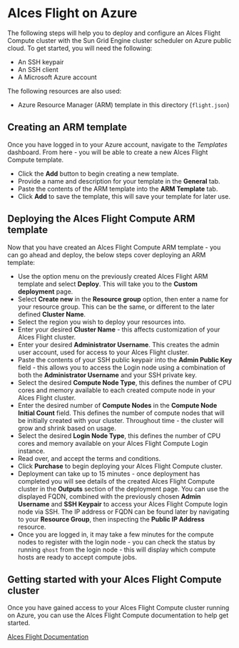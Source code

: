 Alces Flight on Azure
=====================

The following steps will help you to deploy and configure an Alces Flight Compute cluster with the Sun Grid Engine cluster scheduler on Azure public cloud. To get started, you will need the following:

* An SSH keypair
* An SSH client
* A Microsoft Azure account

The following resources are also used:

* Azure Resource Manager (ARM) template in this directory (`flight.json`)

Creating an ARM template
------------------------

Once you have logged in to your Azure account, navigate to the *Templates* dashboard. From here - you will be able to create a new Alces Flight Compute template. 

* Click the **Add** button to begin creating a new template.
* Provide a name and description for your template in the **General** tab.
* Paste the contents of the ARM template into the **ARM Template** tab.
* Click **Add** to save the template, this will save your template for later use.

Deploying the Alces Flight Compute ARM template
-----------------------------------------------

Now that you have created an Alces Flight Compute ARM template - you can go ahead and deploy, the below steps cover deploying an ARM template:

* Use the option menu on the previously created Alces Flight ARM template and select **Deploy**. This will take you to the **Custom deployment** page.
* Select **Create new** in the **Resource group** option, then enter a name for your resource group. This can be the same, or different to the later defined **Cluster Name**.
* Select the region you wish to deploy your resources into.
* Enter your desired **Cluster Name** - this affects customization of your Alces Flight cluster.
* Enter your desired **Administrator Username**. This creates the admin user account, used for access to your Alces Flight cluster.
* Paste the contents of your SSH public keypair into the **Admin Public Key** field - this allows you to access the Login node using a combination of both the **Administrator Username** and your SSH private key.
* Select the desired **Compute Node Type**, this defines the number of CPU cores and memory available to each created compute node in your Alces Flight cluster.
* Enter the desired number of **Compute Nodes** in the **Compute Node Initial Count** field. This defines the number of compute nodes that will be initially created with your cluster. Throughout time - the cluster will grow and shrink based on usage.
* Select the desired **Login Node Type**, this defines the number of CPU cores and memory available on your Alces Flight Compute Login instance.
* Read over, and accept the terms and conditions.
* Click **Purchase** to begin deploying your Alces Flight Compute cluster.
* Deployment can take up to 15 minutes - once deployment has completed you will see details of the created Alces Flight Compute cluster in the **Outputs** section of the deployment page. You can use the displayed FQDN, combined with the previously chosen **Admin Username** and **SSH Keypair** to access your Alces Flight Compute login node via SSH. The IP address or FQDN can be found later by navigating to your **Resource Group**, then inspecting the **Public IP Address** resource.
* Once you are logged in, it may take a few minutes for the compute nodes to register with the login node - you can check the status by running `qhost` from the login node - this will display which compute hosts are ready to accept compute jobs.

Getting started with your Alces Flight Compute cluster
------------------------------------------------------

Once you have gained access to your Alces Flight Compute cluster running on Azure, you can use the Alces Flight Compute documentation to help get started. 

[Alces Flight Documentation](http://docs.alces-flight.com)
